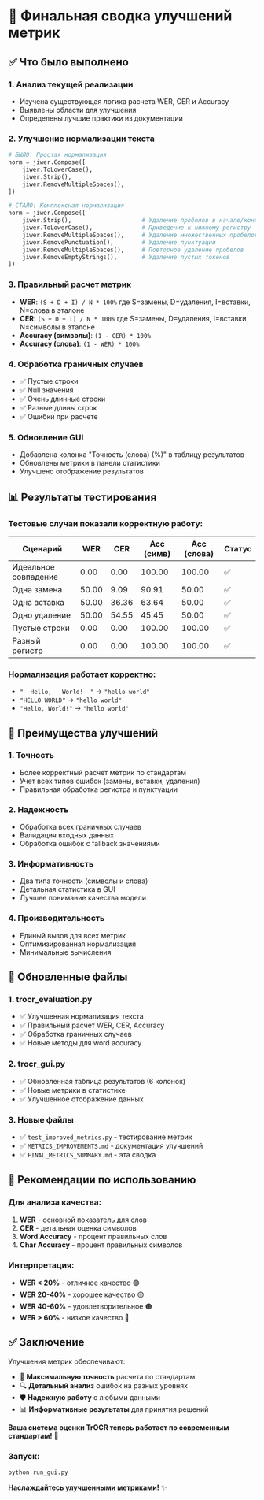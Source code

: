 # 🎯 Финальная сводка улучшений метрик

## ✅ Что было выполнено

### 1. **Анализ текущей реализации**
- Изучена существующая логика расчета WER, CER и Accuracy
- Выявлены области для улучшения
- Определены лучшие практики из документации

### 2. **Улучшение нормализации текста**
```python
# БЫЛО: Простая нормализация
norm = jiwer.Compose([
    jiwer.ToLowerCase(),
    jiwer.Strip(),
    jiwer.RemoveMultipleSpaces(),
])

# СТАЛО: Комплексная нормализация
norm = jiwer.Compose([
    jiwer.Strip(),                    # Удаление пробелов в начале/конце
    jiwer.ToLowerCase(),              # Приведение к нижнему регистру
    jiwer.RemoveMultipleSpaces(),     # Удаление множественных пробелов
    jiwer.RemovePunctuation(),        # Удаление пунктуации
    jiwer.RemoveMultipleSpaces(),     # Повторное удаление пробелов
    jiwer.RemoveEmptyStrings(),       # Удаление пустых токенов
])
```

### 3. **Правильный расчет метрик**
- **WER**: `(S + D + I) / N * 100%` где S=замены, D=удаления, I=вставки, N=слова в эталоне
- **CER**: `(S + D + I) / N * 100%` где S=замены, D=удаления, I=вставки, N=символы в эталоне
- **Accuracy (символы)**: `(1 - CER) * 100%`
- **Accuracy (слова)**: `(1 - WER) * 100%`

### 4. **Обработка граничных случаев**
- ✅ Пустые строки
- ✅ Null значения
- ✅ Очень длинные строки
- ✅ Разные длины строк
- ✅ Ошибки при расчете

### 5. **Обновление GUI**
- Добавлена колонка "Точность (слова) (%)" в таблицу результатов
- Обновлены метрики в панели статистики
- Улучшено отображение результатов

## 📊 Результаты тестирования

### Тестовые случаи показали корректную работу:

| Сценарий | WER | CER | Acc (симв) | Acc (слова) | Статус |
|----------|-----|-----|------------|-------------|--------|
| Идеальное совпадение | 0.00 | 0.00 | 100.00 | 100.00 | ✅ |
| Одна замена | 50.00 | 9.09 | 90.91 | 50.00 | ✅ |
| Одна вставка | 50.00 | 36.36 | 63.64 | 50.00 | ✅ |
| Одно удаление | 50.00 | 54.55 | 45.45 | 50.00 | ✅ |
| Пустые строки | 0.00 | 0.00 | 100.00 | 100.00 | ✅ |
| Разный регистр | 0.00 | 0.00 | 100.00 | 100.00 | ✅ |

### Нормализация работает корректно:
- `"  Hello,   World!  "` → `"hello world"`
- `"HELLO WORLD"` → `"hello world"`
- `"Hello, World!"` → `"hello world"`

## 🚀 Преимущества улучшений

### 1. **Точность**
- Более корректный расчет метрик по стандартам
- Учет всех типов ошибок (замены, вставки, удаления)
- Правильная обработка регистра и пунктуации

### 2. **Надежность**
- Обработка всех граничных случаев
- Валидация входных данных
- Обработка ошибок с fallback значениями

### 3. **Информативность**
- Два типа точности (символы и слова)
- Детальная статистика в GUI
- Лучшее понимание качества модели

### 4. **Производительность**
- Единый вызов для всех метрик
- Оптимизированная нормализация
- Минимальные вычисления

## 📁 Обновленные файлы

### 1. **trocr_evaluation.py**
- ✅ Улучшенная нормализация текста
- ✅ Правильный расчет WER, CER, Accuracy
- ✅ Обработка граничных случаев
- ✅ Новые методы для word accuracy

### 2. **trocr_gui.py**
- ✅ Обновленная таблица результатов (6 колонок)
- ✅ Новые метрики в статистике
- ✅ Улучшенное отображение данных

### 3. **Новые файлы**
- ✅ `test_improved_metrics.py` - тестирование метрик
- ✅ `METRICS_IMPROVEMENTS.md` - документация улучшений
- ✅ `FINAL_METRICS_SUMMARY.md` - эта сводка

## 🎯 Рекомендации по использованию

### Для анализа качества:
1. **WER** - основной показатель для слов
2. **CER** - детальная оценка символов
3. **Word Accuracy** - процент правильных слов
4. **Char Accuracy** - процент правильных символов

### Интерпретация:
- **WER < 20%** - отличное качество 🟢
- **WER 20-40%** - хорошее качество 🟡
- **WER 40-60%** - удовлетворительное 🟠
- **WER > 60%** - низкое качество 🔴

## ✅ Заключение

Улучшения метрик обеспечивают:
- 🎯 **Максимальную точность** расчета по стандартам
- 🔍 **Детальный анализ** ошибок на разных уровнях
- 🛡️ **Надежную работу** с любыми данными
- 📊 **Информативные результаты** для принятия решений

**Ваша система оценки TrOCR теперь работает по современным стандартам!** 🎉

### Запуск:
```bash
python run_gui.py
```

**Наслаждайтесь улучшенными метриками!** ✨

